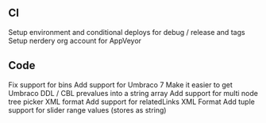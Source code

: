 ## CI

Setup environment and conditional deploys for debug / release and tags
Setup nerdery org account for AppVeyor

## Code

Fix support for bins
Add support for Umbraco 7
Make it easier to get Umbraco DDL / CBL prevalues into a string array
Add support for multi node tree picker XML format
Add support for relatedLinks XML Format
Add tuple support for slider range values (stores as string)